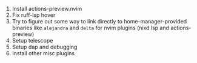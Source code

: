 1. Install actions-preview.nvim
2. Fix ruff-lsp hover
3. Try to figure out some way to link directly to home-manager-provided binaries like `alejandra` and `delta` for nvim plugins (nixd lsp and actions-preview)
4. Setup telescope
5. Setup dap and debugging
6. Install other misc plugins
